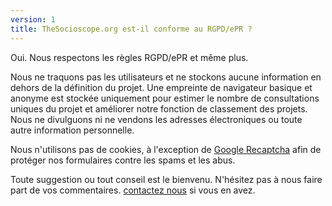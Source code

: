 ```yaml
---
version: 1
title: TheSocioscope.org est-il conforme au RGPD/ePR ?
---
```


Oui. Nous respectons les règles RGPD/ePR et même plus.

Nous ne traquons pas les utilisateurs et ne stockons aucune information en dehors de la définition du projet. Une empreinte de navigateur basique et anonyme est stockée uniquement pour estimer le nombre de consultations uniques du projet et améliorer notre fonction de classement des projets. Nous ne divulguons ni ne vendons les adresses électroniques ou toute autre information personnelle.

Nous n'utilisons pas de cookies, à l'exception de [Google Recaptcha](https://en.wikipedia.org/wiki/ReCAPTCHA) afin de protéger nos formulaires contre les spams et les abus.

Toute suggestion ou tout conseil est le bienvenu. N'hésitez pas à nous faire part de vos commentaires. <a style="text-decoration: underline;">contactez nous</a> si vous en avez.
